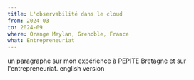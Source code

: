 ```yaml
---
title: L'observabilité dans le cloud
from: 2024-03
to: 2024-09
where: Orange Meylan, Grenoble, France
what: Entrepreneuriat
---
```


un paragraphe sur mon expérience à PEPITE Bretagne et sur l'entrepreneuriat.
english version
